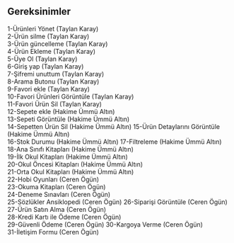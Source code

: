 


## Gereksinimler
1-Ürünleri Yönet (Taylan Karay)        
2-Ürün silme (Taylan Karay)        
3-Ürün güncelleme (Taylan Karay)      
4-Ürün Ekleme (Taylan Karay)        
5-Üye Ol (Taylan Karay)       
6-Giriş yap (Taylan Karay)           
7-Şifremi unuttum (Taylan Karay)        
8-Arama Butonu (Taylan Karay)          
9-Favori ekle (Taylan Karay)            
10-Favori Ürünleri Görüntüle (Taylan Karay)        
11-Favori Ürün Sil (Taylan Karay)         
12-Sepete ekle (Hakime Ümmü Altın)      
13-Sepeti Görüntüle (Hakime Ümmü Altın)                     
14-Sepetten Ürün Sil (Hakime Ümmü Altın) 
15-Ürün Detaylarını Görüntüle (Hakime Ümmü Altın)          
16-Stok Durumu (Hakime Ümmü Altın) 
17-Filtreleme (Hakime Ümmü Altın)      
18-Ana Sınıfı Kitapları (Hakime Ümmü Altın)          
19-İlk Okul Kitapları (Hakime Ümmü Altın)           
20-Okul Öncesi Kitapları (Hakime Ümmü Altın)         
21-Orta Okul Kitapları (Hakime Ümmü Altın)        
22-Hobi Oyunları (Ceren Ögün)  
23-Okuma Kitapları (Ceren Ögün)  
24-Deneme Sınavları (Ceren Ögün)   
25-Sözlükler Ansiklopedi (Ceren Ögün)
26-Siparişi Görüntüle (Ceren Ögün)
27-Ürün Satın Alma (Ceren Ögün)     
28-Kredi Kartı ile Ödeme (Ceren Ögün)      
29-Güvenli Ödeme (Ceren Ögün)
30-Kargoya Verme (Ceren Ögün)     
31-İletişim Formu (Ceren Ögün)  
     
     
            
            
               
              
            
         
      
    
  



